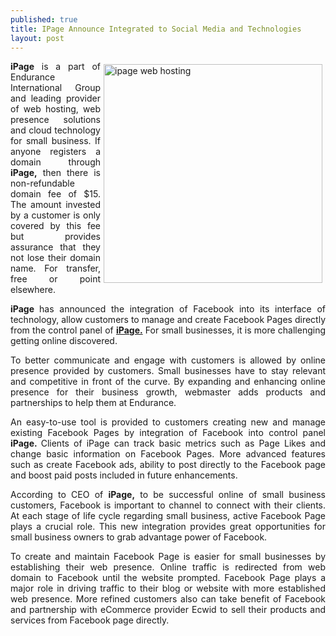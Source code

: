 ```yaml
---
published: true
title: IPage Announce Integrated to Social Media and Technologies 
layout: post
---
```

<a href="https://www.ananova.com/ipage-review/" title="ipage web hosting"> <img src="https://ananovareviews.files.wordpress.com/2016/09/i-page-webhosting.png" alt="ipage web hosting" width="350" height="350" title="ipage web hosting" style="float:right; margin:5px;"></a>

<p style="text-align:justify"><strong>iPage</strong> is a part of Endurance International Group and leading provider of web hosting, web presence solutions and cloud technology for small business. If anyone registers a domain through <strong>iPage,</strong> then there is non-refundable domain fee of $15. The amount invested by a customer is only covered by this fee but provides assurance that they not lose their domain name. For transfer, free or point elsewhere.</p>

<p style="text-align:justify"><strong>iPage </strong>has announced the integration of Facebook into its interface of technology, allow customers to manage and create Facebook Pages directly from the control panel of <a href="https://www.sitegeek.com/ipage" title="ipage web hosting"><strong>iPage.</strong></a> For small businesses, it is more challenging getting online discovered. </p>

<p style="text-align:justify">To better communicate and engage with customers is allowed by online presence provided by customers. Small businesses have to stay relevant and competitive in front of the curve. By expanding and enhancing online presence for their business growth, webmaster adds products and partnerships to help them at Endurance.</p>

<p style="text-align:justify">An easy-to-use tool is provided to customers creating new and manage existing Facebook Pages by integration of Facebook into control panel<strong> iPage. </strong>Clients of iPage can track basic metrics such as Page Likes and change basic information on Facebook Pages. More advanced features such as create Facebook ads, ability to post directly to the Facebook page and boost paid posts included in future enhancements.</p>

<p style="text-align:justify">According to CEO of <strong>iPage,</strong> to be successful online of small business customers, Facebook is important to channel to connect with their clients. At each stage of life cycle regarding small business, active Facebook Page plays a crucial role. This new integration provides great opportunities for small business owners to grab advantage power of Facebook.</p>

<p style="text-align:justify">To create and maintain Facebook Page is easier for small businesses by establishing their web presence. Online traffic is redirected from web domain to Facebook until the website prompted. Facebook Page plays a major role in driving traffic to their blog or website with more established web presence. More refined customers also can take benefit of Facebook and partnership with eCommerce provider Ecwid to sell their products and services from Facebook page directly.</p>